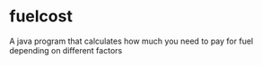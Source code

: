 # fuelcost
A java program that calculates how much you need to pay for fuel depending on different factors
